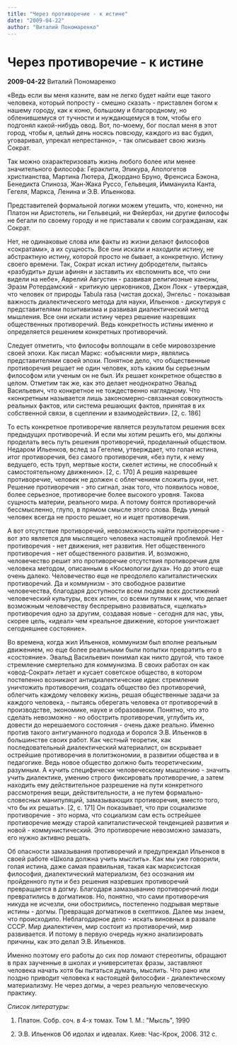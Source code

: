 ```yaml
---
title: "Через противоречие - к истине"
date: "2009-04-22"
author: "Виталий Пономаренко"
---
```


# Через противоречие - к истине

**2009-04-22** Виталий Пономаренко

«Ведь если вы меня казните, вам не легко будет найти еще такого человека, который попросту - смешно сказать - приставлен богом к нашему городу, как к коню, большому и благородному, но обленившемуся от тучности и нуждающемуся в том, чтобы его подгонял какой-нибудь овод. Вот, по-моему, бог послал меня в этот город, чтобы я, целый день носясь повсюду, каждого из вас будил, уговаривал, упрекал непрестанно», - так описывает свою жизнь Сократ.

Так можно охарактеризовать жизнь любого более или менее значительного философа: Гераклита, Эпикура, Апологетов христианства, Мартина Лютера, Джордано Бруно, Френсиса Бэкона, Бенедикта Спиноза, Жан-Жака Руссо, Гельвеция, Иммануила Канта, Гегеля, Маркса, Ленина и Э.В. Ильенкова.

Представителей формальной логики можем утешить, что, конечно, ни Платон ни Аристотель, ни Гельвеций, ни Фейербах, ни другие философы не бегали по своему городу и не приставали к своим согражданам, как Сократ.

Нет, не одинаковые слова или факты из жизни делают философов «сократами», а их сущность. Все они искали и находили истину, не абстрактную истину, которой просто не бывает, а конкретную. Истину своего времени. Так, Сократ искал истину добродетели, пытаясь «разбудить» души афинян и заставить их «вспомнить все, что они видели на небе», Аврелий Августин - развивая религиозные каноны, Эразм Ротердамский - критикую церковников, Джон Локк - утверждая, что человек от природы Tabula rasa (чистая доска), Энгельс - показывая важность диалектического метода для науки, Ильенков - дискутируя с представителями позитивизма и развивая диалектический метод мышления. Все они искали истину через решение назревших общественных противоречий. Ведь конкретность истины именно и определяется решением конкретных противоречий.

Следует отметить, что философы воплощали в себе мировоззрение своей эпохи. Как писал Маркс: «объясняли мир», являлись представителями своей эпохи. Понятное дело, что общественные противоречия решает не один человек, хоть каким бы серьезным философом или ученым он не был. Их решает конкретное общество в целом. Отметим так же, как это делает неоднократно Эвальд Васильевич, что конкретное не тождественно наглядному. Что «конкретным называется лишь закономерно-связанная совокупность реальных фактов, или система решающих фактов, принятая в их собственной связи, в сцеплении и взаимодействии». [2, с. 186]

То есть конкретное противоречие является результатом решения всех предыдущих противоречий. И если мы хотим решить его, мы должны проделать весь путь решения противоречий, проделанный обществом. Недаром Ильенков, вслед за Гегелем, утверждает, что голая истина, итог противоречия, без самого противоречия, «без пути, к нему ведущего, есть труп, мертвые кости, скелет истины, не способный к самостоятельному движению». [2, с. 170] А решив назревшее противоречие, человек не должен с облегчением сложить руки, нет. Решение противоречия - это сигнал, знак того, что появилось новое, более серьезное, противоречие более высокого уровня. Такова сущность материи, реального мира. А потому боятся противоречий бессмысленно, глупо, в прямом смысле этого слова. Ведь умный человек всегда не просто решает, но и ищет противоречия.

А вот отсутствие противоречий, невозможность найти противоречие - вот это является для мыслящего человека настоящей проблемой. Нет противоречия - нет движения, нет развития. Нет общественного противоречия - нет общественного развития. И, возможно, человечество решит это противоречие отсутствия противоречия для человека методом, описанным в «Космологии духа». Но до этого еще очень далеко. Человечество еще не преодолело капиталистических противоречий. Да и коммунизм - это свободное развитие человечества, благодаря доступности всем людям всех достижений человеческий культуры, всех истин, со всеми путями к ним, что делает возможным человечеству беспрерывно развиваться, «щелкать» противоречия одно за другим, создавая новые - сегодня для нас, увы, скорее цель, «идеал» чем «реальное движение, которое уничтожает сегодняшнее состояние».

Во времена, когда жил Ильенков, коммунизм был вполне реальным движением, но еще более реальными были попытки превратить его в «состояние». Эвальд Васильевич понимал как никто другой, что такое стремление смертельно для коммунизма. В своих работах он как «овод-Сократ» летает и кусает советское общество, в котором постепенно возникают антидиалектические идеи: стремление уничтожить противоречия, создать общество без противоречий, облегчить каждому человеку жизнь, решая общественные задачи за каждого человека, - пытаясь оберегать человека от противоречий в производстве, экономике, науке и образовании. Понятно, что это сделать невозможно - но обострить противоречия, углубить их, довести до нерешаемого состояния - очень даже реально. Именно против такого антигуманного подхода и боролся Э.В. Ильенков в большинстве своих работ. Как честный теоретик, как последовательный диалектический материалист, он вскрывает острейшие противоречия в политэкономии, в развитии общества и в педагогике. Ведь новое общество должно быть теоретическим, разумным. А «учить специфически человеческому мышлению - значить учить диалектике, умению строго фиксировать противоречие, а затем находить ему действительное разрешение на пути конкретного рассмотрения вещи, действительности, а не путем формально-словесных манипуляций, замазывающих противоречия, вместо того, что бы их решать». [2, с. 171] Он показывает, что при социализме противоречие - это норма, что социализм сам есть острейшее противоречие между старой капиталистической тенденцией развития и новой - коммунистический. Это противоречие невозможно замазать, его нужно активно решать.

Об опасности замазывания противоречий и предупреждал Ильенков в своей работе «Школа должна учить мыслить». Как мы уже говорили, голая истина, даже самая правильная, такая как марксистская философия, диалектический материализм, без осознания им пройденного пути и без решения назревших противоречий превращается в догму. Благодаря замазыванию противоречий люди превратились в догматиков. Но, понятно, что сами противоречия никуда не исчезли, они обострились, постепенно подрывая мертвые истины - догмы. Превращая догматиков в скептиков. Далее мы знаем, что происходило. Неблагодарное дело - искать виновных в развале СССР. Мир диалектичен, мир состоит из противоречий, мир развивается. И потому в первую очередь нужно анализировать причины, как это делал Э.В. Ильенков.

Именно поэтому его работы до сих пор ломают стереотипы, обращают в прах заученные в школах и университетах фразы, заставляют человека начать хотя бы пытаться думать, мыслить. Что рано или поздно приводит человека к настоящей философии - диалектическому материализму. Не через догмы, а через реальную человеческую практику.

*Список литературы:*

1. Платон. Собр. соч. в 4-х томах. Том 1. М.: "Мысль", 1990

2. Э.В. Ильенков Об идолах и идеалах. Киев: Час-Крок, 2006. 312 с.